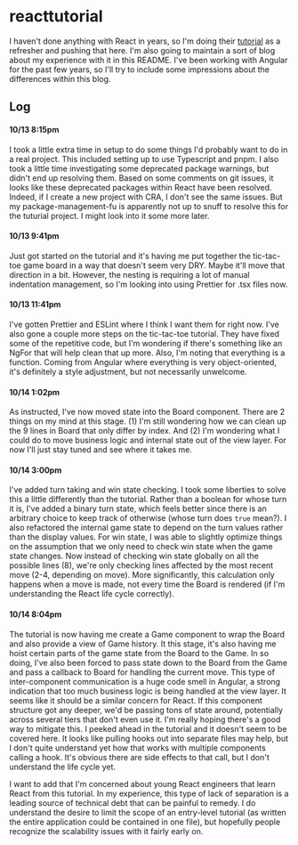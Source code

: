 # reacttutorial

I haven't done anything with React in years, so I'm doing their [tutorial](https://react.dev/learn/tutorial-tic-tac-toe) as a refresher and pushing that here. I'm also going to maintain a sort of blog about my experience with it in this README. I've been working with Angular for the past few years, so I'll try to include some impressions about the differences within this blog.

## Log

#### 10/13 8:15pm

I took a little extra time in setup to do some things I'd probably want to do in a real project. This included setting up to use Typescript and pnpm. I also took a little time investigating some deprecated package warnings, but didn't end up resolving them. Based on some comments on git issues, it looks like these deprecated packages within React have been resolved. Indeed, if I create a new project with CRA, I don't see the same issues. But my package-management-fu is apparently not up to snuff to resolve this for the tuturial project. I might look into it some more later.

#### 10/13 9:41pm

Just got started on the tutorial and it's having me put together the tic-tac-toe game board in a way that doesn't seem very DRY. Maybe it'll move that direction in a bit. However, the nesting is requiring a lot of manual indentation management, so I'm looking into using Prettier for .tsx files now.

#### 10/13 11:41pm

I've gotten Prettier and ESLint where I think I want them for right now. I've also gone a couple more steps on the tic-tac-toe tutorial. They have fixed some of the repetitive code, but I'm wondering if there's something like an NgFor that will help clean that up more. Also, I'm noting that everything is a function. Coming from Angular where everything is very object-oriented, it's definitely a style adjustment, but not necessarily unwelcome.

#### 10/14 1:02pm

As instructed, I've now moved state into the Board component. There are 2 things on my mind at this stage. (1) I'm still wondering how we can clean up the 9 lines in Board that only differ by index. And (2) I'm wondering what I could do to move business logic and internal state out of the view layer. For now I'll just stay tuned and see where it takes me.

#### 10/14 3:00pm

I've added turn taking and win state checking. I took some liberties to solve this a little differently than the tutorial. Rather than a boolean for whose turn it is, I've added a binary turn state, which feels better since there is an arbitrary choice to keep track of otherwise (whose turn does `true` mean?). I also refactored the internal game state to depend on the turn values rather than the display values. For win state, I was able to slightly optimize things on the assumption that we only need to check win state when the game state changes. Now instead of checking win state globally on all the possible lines (8), we're only checking lines affected by the most recent move (2-4, depending on move). More significantly, this calculation only happens when a move is made, not every time the Board is rendered (if I'm understanding the React life cycle correctly).

#### 10/14 8:04pm

The tutorial is now having me create a Game component to wrap the Board and also provide a view of Game history. It this stage, it's also having me hoist certain parts of the game state from the Board to the Game. In so doing, I've also been forced to pass state down to the Board from the Game and pass a callback to Board for handling the current move. This type of inter-component communication is a huge code smell in Angular, a strong indication that too much business logic is being handled at the view layer. It seems like it should be a similar concern for React. If this component structure got any deeper, we'd be passing tons of state around, potentially across several tiers that don't even use it. I'm really hoping there's a good way to mitigate this. I peeked ahead in the tutorial and it doesn't seem to be covered here. It looks like pulling hooks out into separate files may help, but I don't quite understand yet how that works with multiple components calling a hook. It's obvious there are side effects to that call, but I don't understand the life cycle yet.

I want to add that I'm concerned about young React engineers that learn React from this tutorial. In my experience, this type of lack of separation is a leading source of technical debt that can be painful to remedy. I do understand the desire to limit the scope of an entry-level tutorial (as written the entire application could be contained in one file), but hopefully people recognize the scalability issues with it fairly early on.
